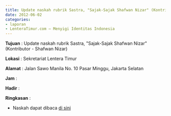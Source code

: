 ```yaml
---
title: Update naskah rubrik Sastra, "Sajak-Sajak Shafwan Nizar" (Kontributor - Shafwan Nizar)
date: 2012-06-02
categories:
- laporan
- LenteraTimur.com – Menyigi Identitas Indonesia
---
```


**Tujuan** : Update naskah rubrik Sastra, "Sajak-Sajak Shafwan Nizar" (Kontributor - Shafwan Nizar)

**Lokasi** : Sekretariat Lentera Timur 

**Alamat** : Jalan Sawo Manila No. 10 Pasar Minggu, Jakarta Selatan

**Jam** : 

**Hadir** :  


**Ringkasan** : 
* Naskah dapat dibaca [di sini](http://www.lenteratimur.com/2012/06/sajak-sajak-shafwan-nizar/)
